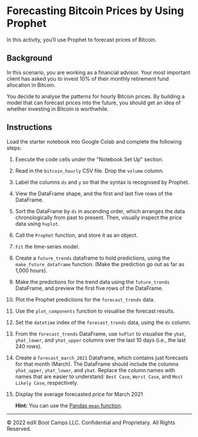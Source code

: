 # Forecasting Bitcoin Prices by Using Prophet

In this activity, you’ll use Prophet to forecast prices of Bitcoin.

## Background

In this scenario, you are working as a financial advisor. Your most important client has asked you to invest 10% of their monthly retirement fund allocation in Bitcoin.

You decide to analyse the patterns for hourly Bitcoin prices. By building a model that can forecast prices into the future, you should get an idea of whether investing in Bitcoin is worthwhile.

## Instructions

Load the starter notebook into Google Colab and complete the following steps:

1. Execute the code cells under the "Notebook Set Up" section.

2. Read in the `bitcoin_hourly` CSV file. Drop the `volume` column.

3. Label the columns `ds` and `y` so that the syntax is recognised by Prophet.

4. View the DataFrame shape, and the first and last five rows of the DataFrame.

5. Sort the DataFrame by `ds` in ascending order, which arranges the data chronologically from past to present. Then, visually inspect the price data using `hvplot`.

6. Call the `Prophet` function, and store it as an object.

7. `Fit` the time-series model.

8. Create a `future_trends` dataframe to hold predictions, using the `make_future_dataframe` function. (Make the prediction go out as far as 1,000 hours).

9. Make the predictions for the trend data using the `future_trends` DataFrame, and preview the first five rows of the DataFrame.

10. Plot the Prophet predictions for the `forecast_trends` data.

11. Use the `plot_components` function to visualise the forecast results.

12. Set the `datetime` index of the `forecast_trends` data, using the `ds` column.

13. From the `forecast_trends` DataFrame, use `hvPlot` to visualise the `yhat`, `yhat_lower`, and `yhat_upper` columns over the last 10 days (i.e., the last 240 rows).

14. Create a `forecast_march_2021` Dataframe, which contains just forecasts for that month (March). The DataFrame should include the columns `yhat_upper`, `yhat_lower`, and `yhat`. Replace the column names with names that are easier to understand: `Best Case`, `Worst Case`, and `Most Likely Case`, respectively.

15. Display the average forecasted price for March 2021

    **Hint:** You can use the [Pandas `mean` function](https://pandas.pydata.org/pandas-docs/stable/reference/api/pandas.DataFrame.mean.html).

---

© 2022 edX Boot Camps LLC. Confidential and Proprietary. All Rights Reserved.
